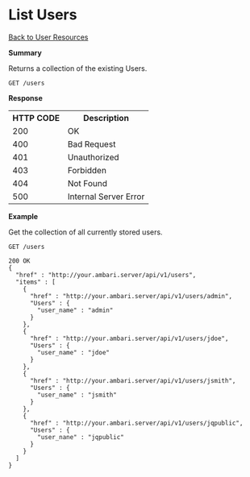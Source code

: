 
<!---
Licensed to the Apache Software Foundation (ASF) under one or more
contributor license agreements. See the NOTICE file distributed with
this work for additional information regarding copyright ownership.
The ASF licenses this file to You under the Apache License, Version 2.0
(the "License"); you may not use this file except in compliance with
the License. You may obtain a copy of the License at

http://www.apache.org/licenses/LICENSE-2.0

Unless required by applicable law or agreed to in writing, software
distributed under the License is distributed on an "AS IS" BASIS,
WITHOUT WARRANTIES OR CONDITIONS OF ANY KIND, either express or implied.
See the License for the specific language governing permissions and
limitations under the License.
-->

List Users
=====

[Back to User Resources](user-resources.md)

**Summary**

Returns a collection of the existing Users.

    GET /users

**Response**

<table>
  <tr>
    <th>HTTP CODE</th>
    <th>Description</th>
  </tr>
  <tr>
    <td>200</td>
    <td>OK</td>  
  </tr>
  <tr>
    <td>400</td>
    <td>Bad Request</td>  
  </tr>
  <tr>
    <td>401</td>
    <td>Unauthorized</td>  
  </tr>
  <tr>
    <td>403</td>
    <td>Forbidden</td>  
  </tr> 
  <tr>
    <td>404</td>
    <td>Not Found</td>  
  </tr>
  <tr>
    <td>500</td>
    <td>Internal Server Error</td>  
  </tr>
</table>

**Example**

Get the collection of all currently stored users.

    GET /users

    200 OK
    {
      "href" : "http://your.ambari.server/api/v1/users",
      "items" : [
        {
          "href" : "http://your.ambari.server/api/v1/users/admin",
          "Users" : {
            "user_name" : "admin"
          }
        },
        {
          "href" : "http://your.ambari.server/api/v1/users/jdoe",
          "Users" : {
            "user_name" : "jdoe"
          }
        },
        {
          "href" : "http://your.ambari.server/api/v1/users/jsmith",
          "Users" : {
            "user_name" : "jsmith"
          }
        },
        {
          "href" : "http://your.ambari.server/api/v1/users/jqpublic",
          "Users" : {
            "user_nane" : "jqpublic"
          }
        }
      ]
    }